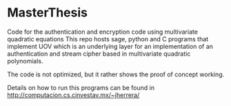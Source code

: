 # MasterThesis
Code for the authentication and encryption code using multivariate quadratic equations
This repo hosts sage, python and C programs that implement UOV which is an underlying layer for an implementation
of an authentication and stream cipher based in multivariate quadratic polynomials.

The code is not optimized, but it rather shows the proof of concept working.

Details on how to run this programs can be found in http://computacion.cs.cinvestav.mx/~jherrera/
